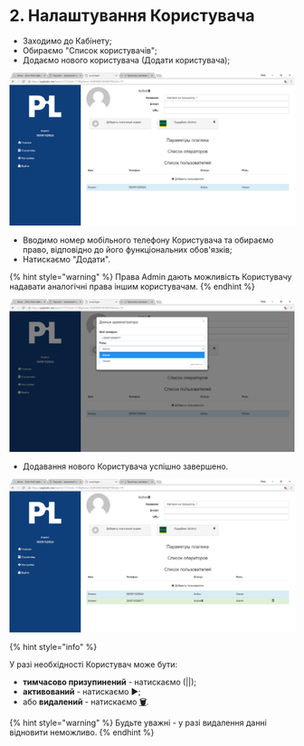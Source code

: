 # 2. Налаштування Користувача

* Заходимо до Кабінету;
* Обираємо "Список користувачів";
* Додаємо нового користувача \(Додати користувача\);

![](../.gitbook/assets/image-45.png)

* Вводимо номер мобільного телефону Користувача та обираємо право, відповідно до його функціональних обов'язків;
* Натискаємо "Додати".

{% hint style="warning" %}
Права Admin дають можливість Користувачу надавати аналогічні права іншим користувачам.
{% endhint %}

![](../.gitbook/assets/image-24.png)

* Додавання нового Користувача успішно завершено.

![](../.gitbook/assets/image-13.png)

{% hint style="info" %}

У разі необхідності Користувач може бути:

* **тимчасово призупинений** - натискаємо \(\|\|\);  
* **активований** -  натискаємо ▶;  
* або **видалений** - натискаємо  [**🗑**](http://graphemica.com/🗑).

{% hint style="warning" %}
Будьте уважні - у разі видалення данні відновити неможливо.
{% endhint %}

